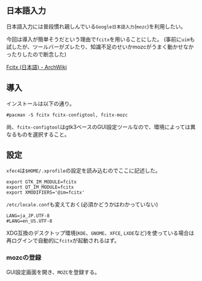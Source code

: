日本語入力
---

日本語入力には普段慣れ親しんでいる`Google日本語入力`(`mozc`)を利用したい。

今回は導入が簡単そうだという理由で`fcitx`を用いることにした。
(事前に`uim`も試したが、ツールバーがズレたり、知識不足のせいかmozcがうまく動かせなかったりしたので断念した)

[Fcitx (日本語) - ArchWiki](https://wiki.archlinux.org/index.php/Fcitx_(%E6%97%A5%E6%9C%AC%E8%AA%9E))

## 導入

インストールは以下の通り。

~~~
#pacman -S fcitx fcitx-configtool, fcitx-mozc
~~~

尚、`fcitx-configtool`はgtk3ベースのGUI設定ツールなので、環境によっては異なるものを選択すること。

## 設定

`xfec4`は`$HOME/.xprofile`の設定を読み込むのでここに記述した。

~~~
export GTK_IM_MODULE=fcitx
export QT_IM_MODULE=fcitx
export XMODIFIERS='@im=fcitx'
~~~

`/etc/locale.conf`も変えておく(必須かどうかはわかっていない)

~~~
LANG=ja_JP.UTF-8
#LANG=en_US.UTF-8
~~~

XDG互換のデスクトップ環境(`KDE`、`GNOME`、`XFCE`, `LXDE`など)を使っている場合は
再ログインで自動的に`fcitx`が起動されるはず。

### mozcの登録

GUI設定画面を開き、`MOZC`を登録する。
